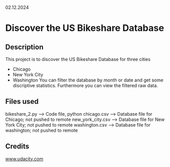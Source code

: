 02.12.2024

# Discover the US Bikeshare Database

## Description
This project is to discover the US Bikeshare Database for three cities
* Chicago
* New York City
* Washington
You can filter the database by month or date and get some discriptive statistics. Furthermore you can view the filtered raw data.

## Files used
bikeshare_2.py --> Code file, python
chicago.csv --> Database file for Chicago; not pushed to remote
new_york_city.csv --> Database file for New York City; not pushed to remote
washington.csv --> Database file for washington; not pushed to remote

## Credits
www.udacity.com


